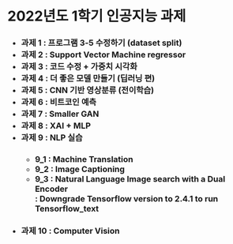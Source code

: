 # 2022년도 1학기 인공지능 과제  
<h3>
<ul>
  <li>과제 1 : 프로그램 3-5 수정하기 (dataset split)</li>
  <li>과제 2 : Support Vector Machine regressor</li>
  <li>과제 3 : 코드 수정 + 가중치 시각화</li>
  <li>과제 4 : 더 좋은 모델 만들기 (딥러닝 편)</li>
  <li>과제 5 : CNN 기반 영상분류 (전이학습)</li>
  <li>과제 6 : 비트코인 예측</li>
  <li>과제 7 : Smaller GAN</li>
  <li>과제 8 : XAI + MLP</li>
  <li>과제 9 : NLP 실습</li>
  <ul>
    <h4>
    <li>9_1 : Machine Translation</li>
    <li>9_2 : Image Captioning</li>
    <li>9_3 : Natural Language Image search with a Dual Encoder</li> : Downgrade Tensorflow version to 2.4.1 to run Tensorflow_text
  </ul>
  <li>과제 10 : Computer Vision</li>
</ul>
